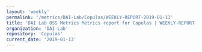 ```yaml
---
layout: 'weekly'
permalink: '/metrics/DAI-Lab/Copulas/WEEKLY-REPORT-2019-01-13'
title: 'DAI Lab OSS Metrics Metrics report for Copulas | WEEKLY-REPORT-2019-01-13'
organization: 'DAI-Lab'
repository: 'Copulas'
current_date: '2019-01-13'
---
```

